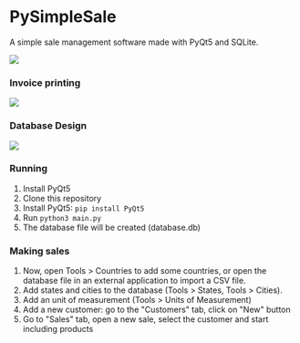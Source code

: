 # PySimpleSale

A simple sale management software made with PyQt5 and SQLite.

![](https://i.imgur.com/4kdlkBV.png)

### Invoice printing

![](https://i.imgur.com/dLbveYT.png)


### Database Design

![](https://i.imgur.com/IXEuZYU.png)

### Running

1. Install PyQt5
2. Clone this repository
3. Install PyQt5: `pip install PyQt5`
4. Run `python3 main.py`
5. The database file will be created (database.db)

### Making sales

1. Now, open Tools > Countries to add some countries, or open the database file in an external application to import a CSV file.
2. Add states and cities to the database (Tools > States, Tools > Cities).
3. Add an unit of measurement (Tools > Units of Measurement)
4. Add a new customer: go to the "Customers" tab, click on "New" button
5. Go to "Sales" tab, open a new sale, select the customer and start including products
